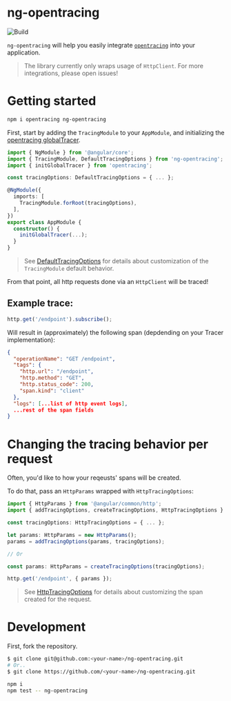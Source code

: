 # ng-opentracing

![Build](https://github.com/gioragutt/ng-opentracing/workflows/Build/badge.svg)

`ng-opentracing` will help you easily integrate [`opentracing`](https://opentracing.io/) into your application.

> The library currently only wraps usage of `HttpClient`. For more integrations, please open issues!

# Getting started

```sh
npm i opentracing ng-opentracing
```

First, start by adding the `TracingModule` to your `AppModule`, and initializing the [opentracing globalTracer](https://github.com/opentracing/opentracing-javascript#global-tracer).

```ts
import { NgModule } from '@angular/core';
import { TracingModule, DefaultTracingOptions } from 'ng-opentracing';
import { initGlobalTracer } from 'opentracing';

const tracingOptions: DefaultTracingOptions = { ... };

@NgModule({
  imports: [
    TracingModule.forRoot(tracingOptions),
  ],
})
export class AppModule {
  constructor() {
    initGlobalTracer(...);
  }
}
```

> See [DefaultTracingOptions](projects/ng-opentracing/src/lib/default-options.ts) for details about customization of the `TracingModule` default behavior.

From that point, all http requests done via an `HttpClient` will be traced!

## Example trace:

```ts
http.get('/endpoint').subscribe();
```

Will result in (approximately) the following span (depdending on your Tracer implementation):

```json
{
  "operationName": "GET /endpoint",
  "tags": {
    "http.url": "/endpoint",
    "http.method": "GET",
    "http.status_code": 200,
    "span.kind": "client"
  },
  "logs": [...list of http event logs],
  ...rest of the span fields
}
```

# Changing the tracing behavior per request

Often, you'd like to how your reqeusts' spans will be created.

To do that, pass an `HttpParams` wrapped with `HttpTracingOptions`:

```ts
import { HttpParams } from '@angular/common/http';
import { addTracingOptions, createTracingOptions, HttpTracingOptions } from 'ng-opentracing';

const tracingOptions: HttpTracingOptions = { ... };

let params: HttpParams = new HttpParams();
params = addTracingOptions(params, tracingOptions);

// Or

const params: HttpParams = createTracingOptions(tracingOptions);

http.get('/endpoint', { params });
```

> See [HttpTracingOptions](projects/ng-opentracing/src/lib/request-options.ts) for details about customizing the span created for the request.

# Development

First, fork the repository.

```sh
$ git clone git@github.com:<your-name>/ng-opentracing.git
# Or..
$ git clone https://github.com/<your-name>/ng-opentracing.git

npm i
npm test -- ng-opentracing
```
